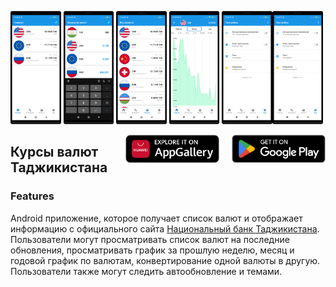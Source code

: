 <img src="/docs/1.png" width=16% height=16%> <img src="/docs/2.png" width=16% height=16%>
<img src="/docs/3.png" width=16% height=16%> <img src="/docs/4.png" width=16% height=16%>
<img src="/docs/5.png" width=16% height=16%><img src="/docs/5.png" width=16% height=16%>

<p>
    <a href="https://play.google.com/store/apps/details?id=com.developer.valyutaapp">
    <img height="45" style="margin: 0 0 5px 20px; float: right;" src="/docs/play-market.png"></a>   
    <a href="https://appgallery.huawei.ru/#/app/C109625991">
    <img height="45" style="margin: 0 0 5px 20px; float: right;" src="/docs/app-gallery.png"></a>
</p>

## Курсы валют Таджикистана

### Features
Android приложение, которое получает список валют и  отображает информацию
с официального сайта [Национальный банк Таджикистана](https://www.nbt.tj/ru/kurs/kurs.php).
Пользователи могут просматривать список валют на последние обновления,
просматривать график за прошлую неделю, месяц и годовой график по валютам,
конвертирование одной валюты в другую. Пользователи также могут следить автообновление и темами.
